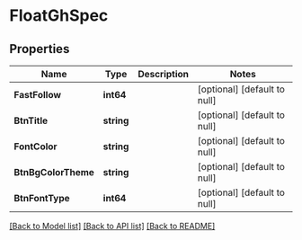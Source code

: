 # FloatGhSpec

## Properties
Name | Type | Description | Notes
------------ | ------------- | ------------- | -------------
**FastFollow** | **int64** |  | [optional] [default to null]
**BtnTitle** | **string** |  | [optional] [default to null]
**FontColor** | **string** |  | [optional] [default to null]
**BtnBgColorTheme** | **string** |  | [optional] [default to null]
**BtnFontType** | **int64** |  | [optional] [default to null]

[[Back to Model list]](../README.md#documentation-for-models) [[Back to API list]](../README.md#documentation-for-api-endpoints) [[Back to README]](../README.md)


